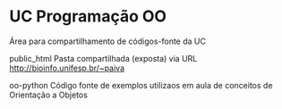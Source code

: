 # UC Programação OO
Área para compartilhamento de códigos-fonte da UC

public_html
    Pasta compartilhada (exposta) via URL http://bioinfo.unifesp.br/~paiva

oo-python
    Código fonte de exemplos utilizaos em aula de conceitos de Orientação a Objetos

